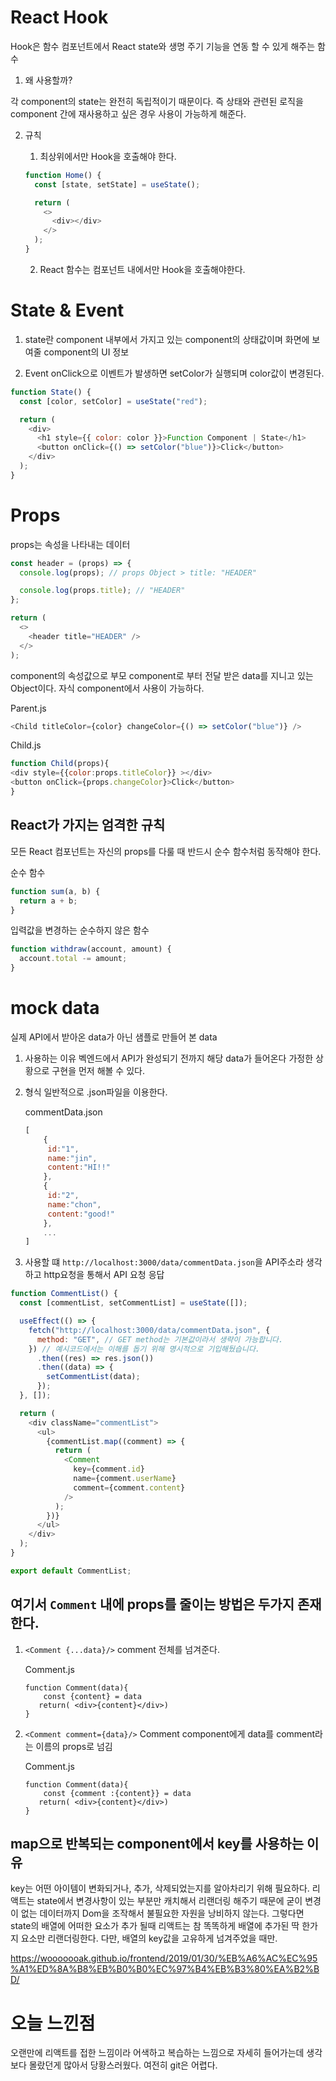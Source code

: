 # React Hook

Hook은 함수 컴포넌트에서 React state와 생명 주기 기능을 연동 할 수 있게 해주는 함수

1. 왜 사용할까?

각 component의 state는 완전히 독립적이기 때문이다.
즉 상태와 관련된 로직을 component 간에 재사용하고 싶은 경우 사용이 가능하게 해준다.

2. 규칙

   1. 최상위에서만 Hook을 호출해야 한다.

   ```javascript
   function Home() {
     const [state, setState] = useState();

     return (
       <>
         <div></div>
       </>
     );
   }
   ```

   2. React 함수는 컴포넌트 내에서만 Hook을 호출해야한다.

# State & Event

1. state란
   component 내부에서 가지고 있는 component의 상태값이며 화면에 보여줄 component의 UI 정보

2. Event
   onClick으로 이벤트가 발생하면 setColor가 실행되며 color값이 변경된다.

```javascript
function State() {
  const [color, setColor] = useState("red");

  return (
    <div>
      <h1 style={{ color: color }}>Function Component | State</h1>
      <button onClick={() => setColor("blue")}>Click</button>
    </div>
  );
}
```

# Props

props는 속성을 나타내는 데이터

```javascript
const header = (props) => {
  console.log(props); // props Object > title: "HEADER"

  console.log(props.title); // "HEADER"
};

return (
  <>
    <header title="HEADER" />
  </>
);
```

component의 속성값으로 부모 component로 부터 전달 받은 data를 지니고 있는 Object이다.
자식 component에서 사용이 가능하다.

Parent.js

```javascript
<Child titleColor={color} changeColor={() => setColor("blue")} />
```

Child.js

```javascript
function Child(props){
<div style={{color:props.titleColor}} ></div>
<button onClick={props.changeColor}>Click</button>
}
```

## React가 가지는 엄격한 규칙
모든 React 컴포넌트는 자신의 props를 다룰 때 반드시 순수 함수처럼 동작해야 한다.

순수 함수

```javascript
function sum(a, b) {
  return a + b;
}
```

입력값을 변경하는 순수하지 않은 함수

```javascript
function withdraw(account, amount) {
  account.total -= amount;
}
```

# mock data

실제 API에서 받아온 data가 아닌 샘플로 만들어 본 data

1. 사용하는 이유
   벡엔드에서 API가 완성되기 전까지 해당 data가 들어온다 가정한 상황으로 구현을 먼저 해볼 수 있다.

2. 형식
   일반적으로 .json파일을 이용한다.

   commentData.json

   ```javascript
   [
       {
        id:"1",
        name:"jin",
        content:"HI!!"
       },
       {
        id:"2",
        name:"chon",
        content:"good!"
       },
       ...
   ]
   ```

3. 사용할 떄
   `http://localhost:3000/data/commentData.json`을 API주소라 생각하고 http요청을 통해서 API 요청 응답

```javascript
function CommentList() {
  const [commentList, setCommentList] = useState([]);

  useEffect(() => {
    fetch("http://localhost:3000/data/commentData.json", {
      method: "GET", // GET method는 기본값이라서 생략이 가능합니다.
    }) // 예시코드에서는 이해를 돕기 위해 명시적으로 기입해뒀습니다.
      .then((res) => res.json())
      .then((data) => {
        setCommentList(data);
      });
  }, []);

  return (
    <div className="commentList">
      <ul>
        {commentList.map((comment) => {
          return (
            <Comment
              key={comment.id}
              name={comment.userName}
              comment={comment.content}
            />
          );
        })}
      </ul>
    </div>
  );
}

export default CommentList;
```

## 여기서 `Comment` 내에 props를 줄이는 방법은 두가지 존재한다.

1. `<Comment {...data}/>`
   comment 전체를 넘겨준다.

   Comment.js

   ```javascipt
   function Comment(data){
       const {content} = data
      return( <div>{content}</div>)
   }
   ```

2. `<Comment comment={data}/>`
   Comment component에게 data를 comment라는 이름의 props로 넘김

   Comment.js

   ```javascipt
   function Comment(data){
       const {comment :{content}} = data
      return( <div>{content}</div>)
   }
   ```

## map으로 반복되는 component에서 key를 사용하는 이유

key는 어떤 아이템이 변화되거나, 추가, 삭제되었는지를 알아차리기 위해 필요하다.
리액트는 state에서 변경사항이 있는 부분만 캐치해서 리랜더링 해주기 때문에 굳이 변경이 없는 데이터까지 Dom을 조작해서 불필요한 자원을 낭비하지 않는다.
그렇다면 state의 배열에 어떠한 요소가 추가 될때 리액트는 참 똑똑하게 배열에 추가된 딱 한가지 요소만 리랜더링한다. 다만, 배열의 key값을 고유하게 넘겨주었을 때만.

https://wooooooak.github.io/frontend/2019/01/30/%EB%A6%AC%EC%95%A1%ED%8A%B8%EB%B0%B0%EC%97%B4%EB%B3%80%EA%B2%BD/

</hr>

# 오늘 느낀점

오랜만에 리액트를 접한 느낌이라 어색하고 복습하는 느낌으로 자세히 들어가는데 생각보다 몰랐던게 많아서 당황스러웠다.
여전히 git은 어렵다.
